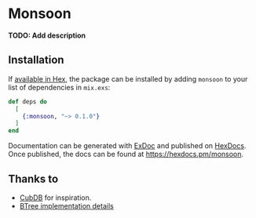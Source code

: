 # Monsoon

**TODO: Add description**

## Installation

If [available in Hex](https://hex.pm/docs/publish), the package can be installed
by adding `monsoon` to your list of dependencies in `mix.exs`:

```elixir
def deps do
  [
    {:monsoon, "~> 0.1.0"}
  ]
end
```

Documentation can be generated with [ExDoc](https://github.com/elixir-lang/ex_doc)
and published on [HexDocs](https://hexdocs.pm). Once published, the docs can
be found at <https://hexdocs.pm/monsoon>.

## Thanks to
- [CubDB](https://github.com/lucaong/cubdb) for inspiration.
- [BTree implementation details](https://fmlib-ocaml.readthedocs.io/en/latest/datastructures/btree.html#)
